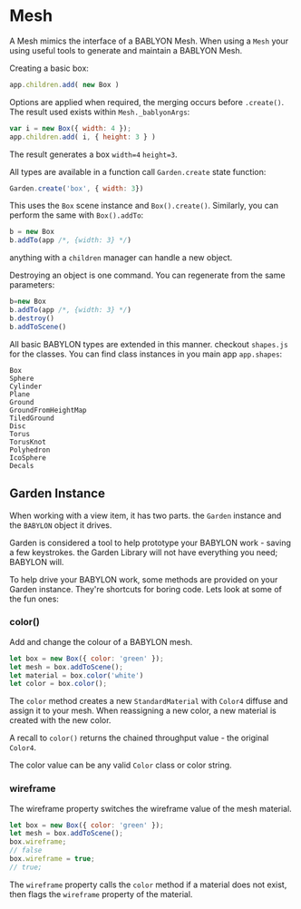 # Mesh

A Mesh mimics the interface of a BABLYON Mesh. When using a `Mesh` your using useful tools to generate and maintain a BABLYON Mesh.

Creating a basic box:

```js
app.children.add( new Box )
```

Options are applied when required, the merging occurs before `.create()`. The result used exists within `Mesh._bablyonArgs`:

```js
var i = new Box({ width: 4 });
app.children.add( i, { height: 3 } )
```

The result generates a box `width=4` `height=3`.

All types are available in a function call `Garden.create` state function:

```js
Garden.create('box', { width: 3})
```

This uses the `Box` scene instance and `Box().create()`.
Similarly, you can perform the same with `Box().addTo`:

```js
b = new Box
b.addTo(app /*, {width: 3} */)
```

anything with a `children` manager can handle a new object.

Destroying an object is one command. You can regenerate from the same parameters:

```js
b=new Box
b.addTo(app /*, {width: 3} */)
b.destroy()
b.addToScene()
```

All basic BABYLON types are extended in this manner. checkout `shapes.js` for the classes. You can find class instances in you main app `app.shapes`:

```
Box
Sphere
Cylinder
Plane
Ground
GroundFromHeightMap
TiledGround
Disc
Torus
TorusKnot
Polyhedron
IcoSphere
Decals
```

## Garden Instance

When working with a view item, it has two parts. the `Garden` instance and the `BABYLON` object it drives.

Garden is considered a tool to help prototype your BABYLON work - saving a few keystrokes. the Garden Library will not have everything you need; BABYLON will.

To help drive your BABYLON work, some methods are provided on your Garden instance. They're shortcuts for boring code. Lets look at some of the fun ones:


### color()

Add and change the colour of a BABYLON mesh.

```js
let box = new Box({ color: 'green' });
let mesh = box.addToScene();
let material = box.color('white')
let color = box.color();
```

The `color` method creates a new `StandardMaterial` with `Color4` diffuse and assign it to your mesh. When reassigning a new color, a new material is created with the new color.

A recall to `color()` returns the chained throughput value - the original `Color4`.

The color value can be any valid `Color` class or color string.

### wireframe

The wireframe property switches the wireframe value of the mesh material.

```js
let box = new Box({ color: 'green' });
let mesh = box.addToScene();
box.wireframe;
// false
box.wireframe = true;
// true;
```

The `wireframe` property calls the `color` method if a material does not exist, then flags the `wireframe` property of the material.
